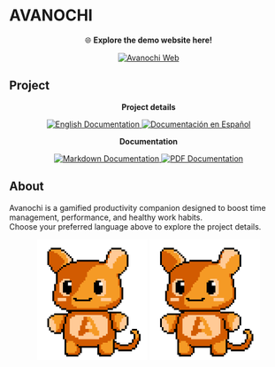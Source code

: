 # AVANOCHI

<p align="center">
    🌐 <b>Explore the demo website here!</b>
</p>

<p align="center">
  <a href="https://avanochi-project.github.io/AVANOCHI">
    <img src="https://img.shields.io/badge/Avanochi%20Web-orange?style=for-the-badge&logo=appveyor&logoColor=white" alt="Avanochi Web" height="40">
  </a>
</p>

## Project
<p align="center">
    <b>Project details</b>
</p>

<p align="center">
    <a href="assets/project_dev/README_EN.md">
        <img src="https://img.shields.io/badge/English-blue?style=for-the-badge&logo=readme&logoColor=white" alt="English Documentation" height="40">
    </a>
    <a href="assets/project_dev/README_ES.md">
        <img src="https://img.shields.io/badge/Español-blue?style=for-the-badge&logo=readme&logoColor=white" alt="Documentación en Español" height="40">
    </a>
</p>

<p align="center">
  <b>Documentation</b>
</p>

<p align="center">
  <a href="avanochi/core/docs/README.md">
    <img src="https://img.shields.io/badge/Markdown-blue?style=for-the-badge&logo=markdown&logoColor=white" alt="Markdown Documentation" height="40">
  </a>
  <a href="avanochi/core/docs/README.pdf">
    <img src="https://img.shields.io/badge/PDF-blue?style=for-the-badge&logo=adobeacrobatreader&logoColor=white" alt="PDF Documentation" height="40">
  </a>
</p>



## About

Avanochi is a gamified productivity companion designed to boost time management, performance, and healthy work habits.  
Choose your preferred language above to explore the project details.  

<p align="center">
    <img src="assets/avanochi/animated/avanochi_greet.gif" alt="Avanochi Greeting" width="200"/>
    <img src="assets/avanochi/animated/avanochi_okay.gif" alt="Avanochi Congrats" width="200"/>
</p>
